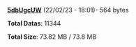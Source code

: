 [**5dbUgcUW**](/data/5dbUgcUW.txt) (22/02/23 - 18:01)- 564 bytes

**Total Datas**: 11344

**Total Size**: 73.82 MB / 73.8 MB